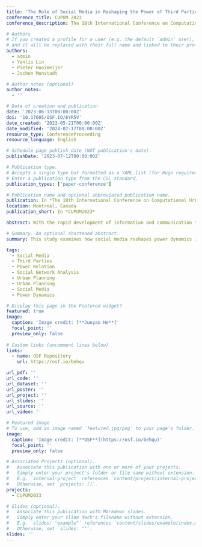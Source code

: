 ```yaml
---
title: 'The Role of Social Media in Reshaping the Power of Third Parties in Urban Planning'
conference_title: CUPUM 2023
conference_description: The 18th International Conference on Computational Urban Planning and Urban Management https://www.cupum2023.org/

# Authors
# If you created a profile for a user (e.g. the default `admin` user), write the username (folder name) here
# and it will be replaced with their full name and linked to their profile.
authors:
  - admin
  - Yanliu Lin
  - Pieter Hooimeijer
  - Jochen Monstadt

# Author notes (optional)
author_notes:
  - ''

# Date of creation and publication
date: '2023-06-13T00:00:00Z'
doi: '10.17605/OSF.IO/6YR5V'
date_created: '2023-05-21T00:00:00Z'
date_modified: '2024-07-17T00:00:00Z'
resource_type: ConferenceProceeding
resource_language: English

# Schedule page publish date (NOT publication's date).
publishDate: '2023-07-12T00:00:00Z'

# Publication type.
# Accepts a single type but formatted as a YAML list (for Hugo requirements).
# Enter a publication type from the CSL standard.
publication_types: ['paper-conference']

# Publication name and optional abbreviated publication name.
publication: In *The 18th International Conference on Computational Urban Planning and Urban Management*
location: Montreal, Canada
publication_short: In *CUPUM2023*

abstract: With the rapid development of information and communication technologies (ICT) over the past two decades, social media has become a new and vital public sphere for networking and communication in urban planning. Third parties have expanded their influence online, resulting in a profound transformation of power relations in urban planning. This study focuses on the influence of social media on the role, power and impact of third parties in a planning controversy in China. Based on the social network analysis of the data gathered from social media, the research enriches the understanding of the power relations between third parties and other actors in online communication networks. The results show that civil society and journalism use social media to leverage the power and facilitate a more communicative planning process. Although online communities allow for effective organization and actions in planning issues at hand, online discussions do not represent pure public interest but the interests of certain groups.

# Summary. An optional shortened abstract.
summary: This study examines how social media reshapes power dynamics in urban planning controversies, leveraging social network analysis to explore the role of third parties in China.

tags:
  - Social Media
  - Third Parties
  - Power Relation
  - Social Network Analysis
  - Urban Planning
  - Urban Planning
  - Social Media
  - Power Dynamics

# Display this page in the Featured widget?
featured: true
image:
  caption: 'Image credit: [**Junyao He**]'
  focal_point: ''
  preview_only: false
  
# Custom links (uncomment lines below)
links:
  - name: OSF Repository
    url: https://osf.io/behqu

url_pdf: ''
url_code: ''
url_dataset: ''
url_poster: ''
url_project: ''
url_slides: ''
url_source: ''
url_video: ''

# Featured image
# To use, add an image named `featured.jpg/png` to your page's folder.
image:
  caption: 'Image credit: [**OSF**](https://osf.io/behqu)'
  focal_point: ''
  preview_only: false

# Associated Projects (optional).
#   Associate this publication with one or more of your projects.
#   Simply enter your project's folder or file name without extension.
#   E.g. `internal-project` references `content/project/internal-project/index.md`.
#   Otherwise, set `projects: []`.
projects:
  - CUPUM2023

# Slides (optional).
#   Associate this publication with Markdown slides.
#   Simply enter your slide deck's filename without extension.
#   E.g. `slides: "example"` references `content/slides/example/index.md`.
#   Otherwise, set `slides: ""`.
slides: ''
---
```

